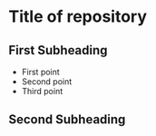 # Title of repository
## First Subheading
* First point
* Second point
* Third point
## Second Subheading